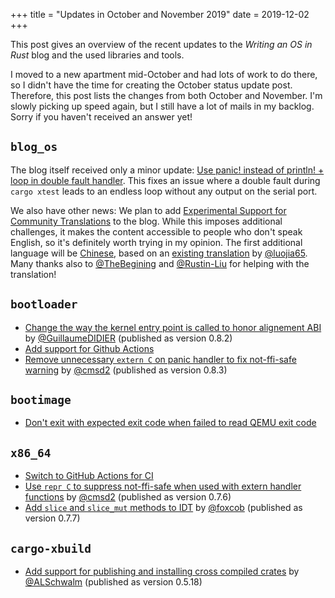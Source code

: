 +++
title = "Updates in October and November 2019"
date = 2019-12-02
+++

This post gives an overview of the recent updates to the _Writing an OS in Rust_ blog and the used libraries and tools.

I moved to a new apartment mid-October and had lots of work to do there, so I didn't have the time for creating the October status update post. Therefore, this post lists the changes from both October and November. I'm slowly picking up speed again, but I still have a lot of mails in my backlog. Sorry if you haven't received an answer yet!

## `blog_os`

The blog itself received only a minor update: [Use panic! instead of println! + loop in double fault handler](https://tripleo1.github.io/blog/pull/687). This fixes an issue where a double fault during `cargo xtest` leads to an endless loop without any output on the serial port.

We also have other news: We plan to add [Experimental Support for Community Translations](https://tripleo1.github.io/blog/pull/692) to the blog. While this imposes additional challenges, it makes the content accessible to people who don't speak English, so it's definitely worth trying in my opinion. The first additional language will be [Chinese](https://tripleo1.github.io/blog/pull/694), based on an [existing translation](https://github.com/rustcc/writing-an-os-in-rust) by [@luojia65](https://github.com/luojia65). Many thanks also to [@TheBegining](https://github.com/TheBegining) and [@Rustin-Liu](https://github.com/Rustin-Liu) for helping with the translation!

## `bootloader`

- [Change the way the kernel entry point is called to honor alignement ABI](https://github.com/rust-osdev/bootloader/pull/81) by [@GuillaumeDIDIER](https://github.com/GuillaumeDIDIER) (published as version 0.8.2)
- [Add support for Github Actions](https://github.com/rust-osdev/bootloader/pull/82)
- [Remove unnecessary `extern C` on panic handler to fix not-ffi-safe warning](https://github.com/rust-osdev/bootloader/pull/85) by [@cmsd2](https://github.com/cmsd2) (published as version 0.8.3)

## `bootimage`

- [Don't exit with expected exit code when failed to read QEMU exit code](https://github.com/rust-osdev/bootimage/pull/47)

## `x86_64`

- [Switch to GitHub Actions for CI](https://github.com/rust-osdev/x86_64/pull/93)
- [Use `repr C` to suppress not-ffi-safe when used with extern handler functions](https://github.com/rust-osdev/x86_64/pull/94) by [@cmsd2](https://github.com/cmsd2) (published as version 0.7.6)
- [Add `slice` and `slice_mut` methods to IDT](https://github.com/rust-osdev/x86_64/pull/95) by [@foxcob](https://github.com/foxcob) (published as version 0.7.7)

## `cargo-xbuild`

- [Add support for publishing and installing cross compiled crates](https://github.com/rust-osdev/cargo-xbuild/pull/47) by [@ALSchwalm](https://github.com/ALSchwalm) (published as version 0.5.18)
